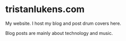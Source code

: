 # tristanlukens.com

My website. I host my blog and post drum covers here.

Blog posts are mainly about technology and music.